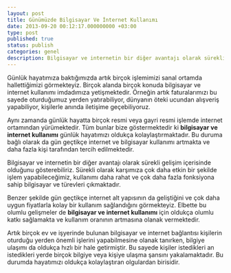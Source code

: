 ```yaml
---
layout: post
title: Günümüzde Bilgisayar Ve İnternet Kullanımı
date: 2013-09-20 00:12:17.000000000 +03:00
type: post
published: true
status: publish
categories: genel
description: Bilgisayar ve internetin bir diğer avantajı olarak sürekli gelişim içerisinde olduğunu gösterebiliriz. Sürekli olarak karşımıza çok daha
---
```


Günlük hayatımıza baktığımızda artık birçok işlemimizi sanal ortamda hallettiğimizi görmekteyiz. Birçok alanda birçok konuda bilgisayar ve internet kullanımı imdadımıza yetişmektedir. Örneğin artık faturalarımızı bu sayede oturduğumuz yerden yatırabiliyor, dünyanın öteki ucundan alışveriş yapabiliyor, kişilerle anında iletişime geçebiliyoruz.

Aynı zamanda günlük hayatta birçok resmi veya gayri resmi işlemde internet ortamından yürümektedir. Tüm bunlar bize göstermektedir ki **bilgisayar ve internet kullanımı** günlük hayatımızı oldukça kolaylaştırmaktadır. Bu duruma bağlı olarak da gün geçtikçe internet ve bilgisayar kullanımı artmakta ve daha fazla kişi tarafından tercih edilmektedir.

Bilgisayar ve internetin bir diğer avantajı olarak sürekli gelişim içerisinde olduğunu gösterebiliriz. Sürekli olarak karşımıza çok daha etkin bir şekilde işlem yapabileceğimiz, kullanımı daha rahat ve çok daha fazla fonksiyona sahip bilgisayar ve türevleri çıkmaktadır.

Benzer şekilde gün geçtikçe internet alt yapısının da geliştiğini ve çok daha uygun fiyatlarla kolay bir kullanım sağlandığını görmekteyiz. Elbette bu olumlu gelişmeler de **bilgisayar ve internet kullanımı** için oldukça olumlu katkı sağlamakta ve kullanım oranının artmasına olanak vermektedir.

Artık birçok ev ve işyerinde bulunan bilgisayar ve internet bağlantısı kişilerin oturduğu yerden önemli işlerini yapabilmesine olanak tanırken, bilgiye ulaşımı da oldukça hızlı bir hale getirmiştir. Bu sayede kişiler istedikleri an istedikleri yerde birçok bilgiye veya kişiye ulaşma şansını yakalamaktadır. Bu durumda hayatımızı oldukça kolaylaştıran olgulardan birisidir.
